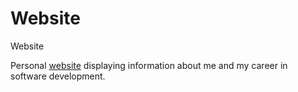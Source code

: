 # Website
Website

Personal [website](https://josh-velasquez.github.io/Website/index.html) displaying information about me and my career in software development.
